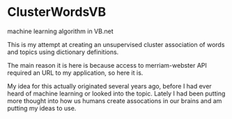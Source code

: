 # ClusterWordsVB
machine learning algorithm in VB.net

This is my attempt at creating an unsupervised cluster association of words and topics using dictionary definitions.

The main reason it is here is because access to merriam-webster API required an URL to my application, so here it is.

My idea for this actually originated several years ago, before I had ever heard of machine learning or looked into the topic. Lately I
had been putting more thought into how us humans create assocations in our brains and am putting my ideas to use.
